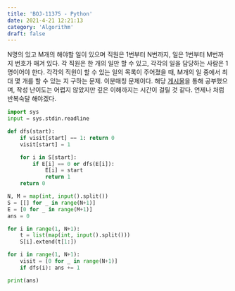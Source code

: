 ```yaml
---
title: 'BOJ-11375 - Python'
date: 2021-4-21 12:21:13
category: 'Algorithm'
draft: false
---
```

N명의 있고 M개의 해야할 일이 있으며 직원은 1번부터 N번까지, 일은 1번부터 M번까지 번호가 매겨 있다. 각 직원은 한 개의 일만 할 수 있고, 각각의 일을 담당하는 사람은 1명이어야 한다. 각각의 직원이 할 수 있는 일의 목록이 주어졌을 때, M개의 일 중에서 최대 몇 개를 할 수 있는 지 구하는 문제. 이분매칭 문제이다. 해당 [게시물](https://blog.naver.com/kks227/220807541506)을 통해 공부했으며, 작성 난이도는 어렵지 않았지만 깊은 이해까지는 시간이 걸릴 것 같다. 언제나 처럼 반복숙달 해야겠다.
```python
import sys
input = sys.stdin.readline

def dfs(start):
    if visit[start] == 1: return 0
    visit[start] = 1

    for i in S[start]:
        if E[i] == 0 or dfs(E[i]):
            E[i] = start
            return 1
    return 0

N, M = map(int, input().split())
S = [[] for _ in range(N+1)]
E = [0 for _ in range(M+1)]
ans = 0

for i in range(1, N+1):
    t = list(map(int, input().split()))
    S[i].extend(t[1:])

for i in range(1, N+1):
    visit = [0 for _ in range(N+1)]
    if dfs(i): ans += 1

print(ans)
```